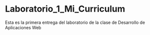 # Laboratorio_1_Mi_Curriculum
Esta es la primera entrega del laboratorio de la clase de Desarrollo de Aplicaciones Web
